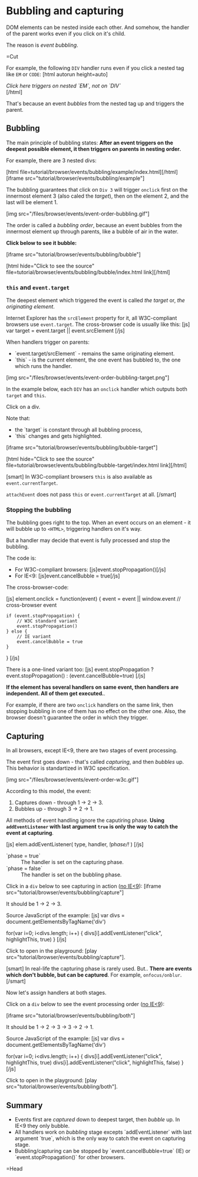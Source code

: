 
# Bubbling and capturing 

DOM elements can be nested inside each other. And somehow, the handler of the parent works even if you click on it's child.

The reason is <i>event bubbling</i>.

=Cut

For example, the following `DIV` handler runs even if you click a nested tag like  `EM` or `CODE`:
[html autorun height=auto]
<div onclick="alert('Div handler worked!')">
  <em>Click here triggers on nested `EM`, not on `DIV`</em>
</div>
[/html]

That's because an event <i>bubbles</i> from the nested tag up and triggers the parent.


## Bubbling   

The main principle of bubbling states:
<b>After an event triggers on the deepest possible element, it then triggers on parents in nesting order.</b>

For example, there are 3 nested divs:

[html file=tutorial/browser/events/bubbling/example/index.html][/html]
[iframe src="tutorial/browser/events/bubbling/example"]

The bubbling guarantees that click on `Div 3` will trigger `onclick` first on the innermost element 3 (also caled the <em>target</em>), then on the element 2, and the last will be element 1.

[img src="/files/browser/events/event-order-bubbling.gif"]

The order is called a <i>bubbling order</i>, because an event bubbles from the innermost element up through parents, like a bubble of air in the water.

<b>Click below to see it bubble:</b>

[iframe src="tutorial/browser/events/bubbling/bubble"]

[html hide="Click to see the source" file=tutorial/browser/events/bubbling/bubble/index.html link][/html]


### `this` and `event.target`   

The deepest element which triggered the event is called <i>the target</i> or, <i>the originating element</i>.

Internet Explorer has the `srcElement` property for it, all W3C-compliant browsers use `event.target`. The cross-browser code is usually like this:
[js]
var target = event.target || event.srcElement
[/js]

When handlers trigger on parents:
<ul><li>`event.target/srcElement` - remains the same originating element.</li>
<li>`this` - is the current element, the one event has bubbled to, the one which runs the handler.</li>
</ul>

[img src="/files/browser/events/event-order-bubbling-target.png"]

In the example below, each `DIV` has an `onclick` handler which outputs both `target` and `this`.

Click on a div. 

Note that:
<ul>
<li>the `target` is constant through all bubbling process,</li>
<li>`this` changes and gets highlighted.</li> 
</ul>
[iframe src="tutorial/browser/events/bubbling/bubble-target"]

[html hide="Click to see the source" file=tutorial/browser/events/bubbling/bubble-target/index.html link][/html]

[smart]
In W3C-compliant browsers `this` is also available as `event.currentTarget`.

`attachEvent` does not pass `this` or `event.currentTarget` at all.
[/smart]



### Stopping the bubbling   

The bubbling goes right to the top. When an event occurs on an element - it will bubble up to <code>&lt;HTML&gt;</code>, triggering handlers on it's way.

But a handler may decide that event is fully processed and stop the bubbling.

The code is:
<ul>
<li>For W3C-compliant browsers:
[js]event.stopPropagation()[/js]</li>
<li>For IE&lt;9:
[js]event.cancelBubble = true[/js]</li>
</ul>

The cross-browser-code:

[js]
element.onclick = function(event) {
    event = event || window.event // cross-browser event
    
    if (event.stopPropagation) {
        // W3C standard variant
        event.stopPropagation()
    } else {
        // IE variant
        event.cancelBubble = true
    }
}
[/js]

There is a one-lined variant too:
[js]
event.stopPropagation ? event.stopPropagation() : (event.cancelBubble=true)
[/js]

<b>If the element has several handlers on same event, then handlers are independent. All of them get executed.</b>. 

For example, if there are two `onclick` handlers on the same link, then stopping bubbling in one of them has no effect on the other one. Also, the browser doesn't guarantee the order in which they trigger. 


## Capturing   

In all browsers, except IE&lt;9, there are two stages of event processing.

The event first goes down - that's called <i>capturing</i>, and then <i>bubbles</i> up. This behavior is standartized in W3C specification.

[img src="/files/browser/events/event-order-w3c.gif"]

According to this model, the event:
<ol>
<li>Captures down - through 1 -&gt; 2 -&gt; 3.</li>
<li>Bubbles up - through 3 -&gt; 2 -&gt; 1.</li>
</ol>

All methods of event handling ignore the caputiring phase. <b>Using `addEventListener` with last argument `true` is only the way to catch the event at capturing</b>.

[js]
elem.addEventListener( type, handler, *!*phase*/!* )
[/js]

<dl>
<dt>`phase = true`</dt>
<dd>The handler is set on the capturing phase.</dd>
<dt>`phase = false`</dt>
<dd>The handler is set on the bubbling phase.</dd>
</dl>

Click in a `div` below to see capturing in action (<u>no IE&lt;9</u>):
[iframe src="tutorial/browser/events/bubbling/capture"]

It should be 1 -&gt; 2 -&gt; 3.

Source JavaScript of the example:
[js]
var divs = document.getElementsByTagName('div')

for(var i=0; i<divs.length; i++) {
  divs[i].addEventListener("click", highlightThis, true)
}
[/js]

Click to open in the playground: [play src="tutorial/browser/events/bubbling/capture"].

[smart]
In real-life the capturing phase is rarely used. But..
<b>There are events which don't bubble, but can be captured</b>. For example, `onfocus/onblur`.
[/smart]

Now let's assign handlers at both stages.

Click on a `div` below to see the event processing order (<u>no IE&lt;9</u>):

[iframe src="tutorial/browser/events/bubbling/both"]

It should be 1 -&gt; 2 -&gt; 3 -&gt; 3 -&gt; 2 -&gt; 1.

Source JavaScript of the example:
[js]
var divs = document.getElementsByTagName('div')

for(var i=0; i<divs.length; i++) {
  divs[i].addEventListener("click", highlightThis, true)
  divs[i].addEventListener("click", highlightThis, false)
}
[/js]

Click to open in the playground: [play src="tutorial/browser/events/bubbling/both"].




## Summary   
<ul>
<li>Events first are <i>captured</i> down to deepest target, then <em>bubble</em> up. In IE&lt;9 they only bubble.</li>
<li>All handlers work on <i>bubbling</i> stage excepts `addEventListener` with last argument `true`, which is the only way to catch the event on capturing stage.</li>
<li>Bubbling/capturing can be stopped by `event.cancelBubble=true` (IE) or `event.stopPropagation()` for other browsers.</li>
</ul>

=Head

<script type="text/javascript">
function highlightMe(elem) {
    elem.style.backgroundColor='yellow'
    alert(elem.className)
    elem.style.backgroundColor = ''
}

function highlightMe2(e) {
    highlightMe(e.currentTarget)
}
</script>
